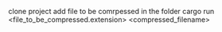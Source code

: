 clone project
add file to be comrpessed in the folder
cargo run <file_to_be_compressed.extension> <compressed_filename>
